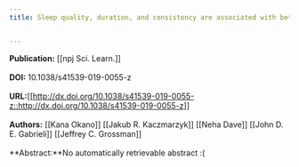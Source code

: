 ```yaml
---
title: Sleep quality, duration, and consistency are associated with better academic performance in college students


---
```


**Publication:** [[npj Sci. Learn.]]<br><br>**DOI:** 10.1038/s41539-019-0055-z                                        
<br>**URL:**[[http://dx.doi.org/10.1038/s41539-019-0055-z::http://dx.doi.org/10.1038/s41539-019-0055-z]]<br><br>**Authors:** [[Kana Okano]] [[Jakub R. Kaczmarzyk]] [[Neha Dave]] [[John D. E. Gabrieli]] [[Jeffrey C. Grossman]] <br><br>**Abstract:**No automatically retrievable abstract :(

